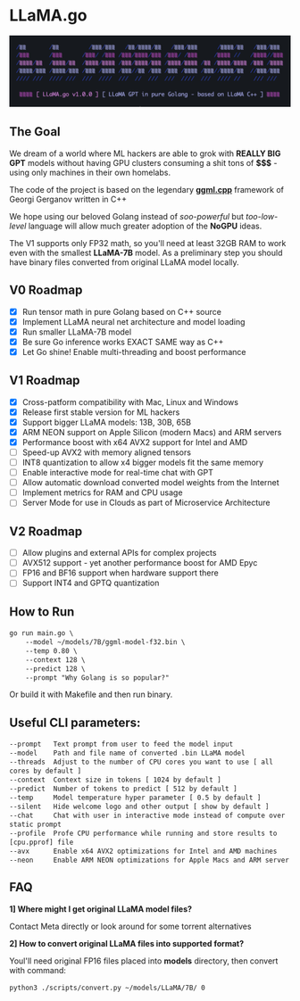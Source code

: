 # LLaMA.go

![](./assets/images/terminal.png?raw=true)

## The Goal

We dream of a world where ML hackers are able to grok with **REALLY BIG GPT** models without having GPU clusters consuming a shit tons of **$$$** - using only machines in their own homelabs.

The code of the project is based on the legendary **[ggml.cpp](https://github.com/ggerganov/llama.cpp)** framework of Georgi Gerganov written in C++

We hope using our beloved Golang instead of *soo-powerful* but *too-low-level* language will allow much greater adoption of the **NoGPU** ideas.

The V1 supports only FP32 math, so you'll need at least 32GB RAM to work even with the smallest **LLaMA-7B** model. As a preliminary step you should have binary files converted from original LLaMA model locally.

## V0 Roadmap

- [x] Run tensor math in pure Golang based on C++ source
- [x] Implement LLaMA neural net architecture and model loading
- [x] Run smaller LLaMA-7B model
- [x] Be sure Go inference works EXACT SAME way as C++
- [x] Let Go shine! Enable multi-threading and boost performance

## V1 Roadmap

- [x] Cross-patform compatibility with Mac, Linux and Windows
- [x] Release first stable version for ML hackers
- [x] Support bigger LLaMA models: 13B, 30B, 65B
- [x] ARM NEON support on Apple Silicon (modern Macs) and ARM servers
- [x] Performance boost with x64 AVX2 support for Intel and AMD
- [ ] Speed-up AVX2 with memory aligned tensors
- [ ] INT8 quantization to allow x4 bigger models fit the same memory
- [ ] Enable interactive mode for real-time chat with GPT
- [ ] Allow automatic download converted model weights from the Internet
- [ ] Implement metrics for RAM and CPU usage
- [ ] Server Mode for use in Clouds as part of Microservice Architecture

## V2 Roadmap

- [ ] Allow plugins and external APIs for complex projects
- [ ] AVX512 support - yet another performance boost for AMD Epyc
- [ ] FP16 and BF16 support when hardware support there
- [ ] Support INT4 and GPTQ quantization 

## How to Run

```shell
go run main.go \
    --model ~/models/7B/ggml-model-f32.bin \
    --temp 0.80 \
    --context 128 \
    --predict 128 \
    --prompt "Why Golang is so popular?"
```

Or build it with Makefile and then run binary.

## Useful CLI parameters:

```shell
--prompt   Text prompt from user to feed the model input
--model    Path and file name of converted .bin LLaMA model
--threads  Adjust to the number of CPU cores you want to use [ all cores by default ]
--context  Context size in tokens [ 1024 by default ]
--predict  Number of tokens to predict [ 512 by default ]
--temp     Model temperature hyper parameter [ 0.5 by default ]
--silent   Hide welcome logo and other output [ show by default ]
--chat     Chat with user in interactive mode instead of compute over static prompt
--profile  Profe CPU performance while running and store results to [cpu.pprof] file
--avx      Enable x64 AVX2 optimizations for Intel and AMD machines
--neon     Enable ARM NEON optimizations for Apple Macs and ARM server
```

## FAQ

**1] Where might I get original LLaMA model files?**

Contact Meta directly or look around for some torrent alternatives

**2] How to convert original LLaMA files into supported format?** 

Youl'll need original FP16 files placed into **models** directory, then convert with command:

```shell
python3 ./scripts/convert.py ~/models/LLaMA/7B/ 0
```
